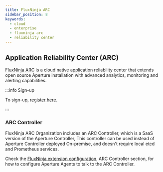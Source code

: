 ```yaml
---
title: FluxNinja ARC
sidebar_position: 8
keywords:
  - cloud
  - enterprise
  - fluxninja arc
  - reliability center
---
```


## Application Reliability Center (ARC)

[FluxNinja ARC](https://www.fluxninja.com/product) is a cloud native application
reliability center that extends open source Aperture installation with advanced
analytics, monitoring and alerting capabilities.

:::info Sign-up

To sign-up, [register here](https://app.fluxninja.com/sign-up).

:::

### ARC Controller

FluxNinja ARC Organization includes an ARC Controller, which is a SaaS version
of the Aperture Controller, This controller can be used instead of Aperture
Controller deployed On-premise, and doesn't require local etcd and Prometheus
services.

Check the [FluxNinja extension configuration](extension.md#configuration), ARC
Controller section, for how to configure Aperture Agents to talk to the ARC
Controller.
